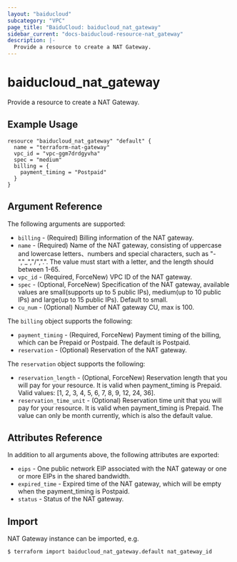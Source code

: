 ```yaml
---
layout: "baiducloud"
subcategory: "VPC"
page_title: "BaiduCloud: baiducloud_nat_gateway"
sidebar_current: "docs-baiducloud-resource-nat_gateway"
description: |-
  Provide a resource to create a NAT Gateway.
---
```


# baiducloud_nat_gateway

Provide a resource to create a NAT Gateway.

## Example Usage

```hcl
resource "baiducloud_nat_gateway" "default" {
  name = "terraform-nat-gateway"
  vpc_id = "vpc-ggm7drdgyvha"
  spec = "medium"
  billing = {
    payment_timing = "Postpaid"
  }
}
```

## Argument Reference

The following arguments are supported:

* `billing` - (Required) Billing information of the NAT gateway.
* `name` - (Required) Name of the NAT gateway, consisting of uppercase and lowercase letters、numbers and special characters, such as "-","_","/",".". The value must start with a letter, and the length should between 1-65.
* `vpc_id` - (Required, ForceNew) VPC ID of the NAT gateway.
* `spec` - (Optional, ForceNew) Specification of the NAT gateway, available values are small(supports up to 5 public IPs), medium(up to 10 public IPs) and large(up to 15 public IPs). Default to small.
* `cu_num` - (Optional) Number of NAT gateway CU, max is 100.

The `billing` object supports the following:

* `payment_timing` - (Required, ForceNew) Payment timing of the billing, which can be Prepaid or Postpaid. The default is Postpaid.
* `reservation` - (Optional) Reservation of the NAT gateway.

The `reservation` object supports the following:

* `reservation_length` - (Optional, ForceNew) Reservation length that you will pay for your resource. It is valid when payment_timing is Prepaid. Valid values: [1, 2, 3, 4, 5, 6, 7, 8, 9, 12, 24, 36].
* `reservation_time_unit` - (Optional) Reservation time unit that you will pay for your resource. It is valid when payment_timing is Prepaid. The value can only be month currently, which is also the default value.

## Attributes Reference

In addition to all arguments above, the following attributes are exported:

* `eips` - One public network EIP associated with the NAT gateway or one or more EIPs in the shared bandwidth.
* `expired_time` - Expired time of the NAT gateway, which will be empty when the payment_timing is Postpaid.
* `status` - Status of the NAT gateway.


## Import

NAT Gateway instance can be imported, e.g.

```hcl
$ terraform import baiducloud_nat_gateway.default nat_gateway_id
```

